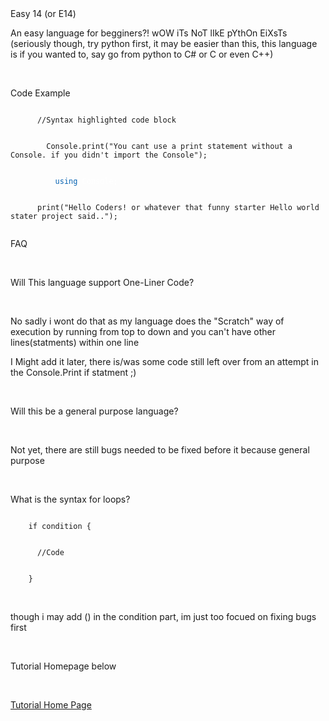 <!--<style>
body {
  background-color: #202020;
  color: #ffffff;
}
h1,h2,h3,h4,h5,h6,p {
  font-family: monospace;
}
</style>-->
<head>

<link rel="stylesheet" type="text/css" href="https://mervinpais.github.io/Easy14_Programing_language/style.css">

</head>

<body class="dark_body">
  <head1> Easy 14 (or E14) </head1>
  
  <br>
  
  <head4>An easy language for begginers?! wOW iTs NoT lIkE pYthOn EiXsTs (seriously though, try python first, it may be easier than this, this language is if you wanted to, say go from python to C# or C or even C++)
  </head4>

  <br>
  
  <head2> Code Example </head2>

  <body>

  <div class="code">
    <code class="language-csharp">
      //Syntax highlighted code block
    </code>
  </div>

  <div class="code">
    <code class="language-csharp">
        Console.print("You cant use a print statement without a Console. if you didn't import the Console");
    </code>
  </div>

  <div class="code">
      <code class="language-csharp">
          <a style="color: #0662b2;">using</a><a style="color: #ffffff;"> Console;</a>
      </code>
  </div>

  <div class="code">
    <code class="language-csharp">
      print("Hello Coders! or whatever that funny starter Hello world stater project said..");
    </code>
  </div>

  <head2> FAQ </head2>
  
  <br>

  <head2> Will This language support One-Liner Code? </head2>
  
  <br>
  
  <head5> No sadly i wont do that as my language does the "Scratch" way of execution by running from top to down and you can't have other lines(statments) within one line
  
  I Might add it later, there is/was some code still left over from an attempt in the Console.Print if statment ;) </head5>

  <br>
  
  <head2> Will this be a general purpose language? </head2>

  <br>
  
  <head5> Not yet, there are still bugs needed to be fixed before it because general purpose </head5>

  <br>
  
  <head2> What is the syntax for loops? </head2>

  <div class="code">
    <code class="language-csharp">
    if condition {
    </code>
  </div>

  <div class="code">
    <code class="language-csharp">
      //Code
    </code>
  </div>

  <div class="code">
    <code class="language-csharp">
    }
    </code>
  </div>

  <br>
  
  <head5> though i may add () in the condition part, im just too focued on fixing bugs first </head5>
  </body>
  <footer> 
  
  <br>
  
  <head1> Tutorial Homepage below </head1>

  <br>
  
  <a href="https://mervinpais.github.io/Easy14_Programing_language/webpages/docs.html">Tutorial Home Page</a>
  </footer>
</body>